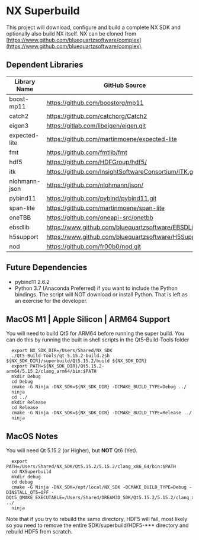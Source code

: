 # NX Superbuild #

This project will download, configure and build a complete NX SDK and optionally also build NX itself. NX can be cloned from [https://www.github.com/bluequartzsoftware/complex](https://www.github.com/bluequartzsoftware/complex). 

## Dependent Libraries ##

| Library Name | GitHub Source | Version |
|--------------|---------------|---------|
| boost-mp11  | https://github.com/boostorg/mp11  | 1.77.0 |
| catch2  | https://github.com/catchorg/Catch2  | 2.13.6 |
| eigen3  |  https://gitlab.com/libeigen/eigen.git | 3.3.9 |
| expected-lite  | https://github.com/martinmoene/expected-lite  | 0.5.0 |
| fmt  | https://github.com/fmtlib/fmt  | 7.1.3 |
| hdf5  | https://github.com/HDFGroup/hdf5/  | 1.12.1 |
| itk  | https://github.com/InsightSoftwareConsortium/ITK.git  | 5.2.1 |
| nlohmann-json  | https://github.com/nlohmann/json/  | 3.9.1 |
| pybind11  | https://github.com/pybind/pybind11.git  | 2.6.2 |
| span-lite  | https://github.com/martinmoene/span-lite  | 0.10.3 |
| oneTBB  | https://github.com/oneapi-src/onetbb  | 2021.5.0 |
| ebsdlib  | https://www.github.com/bluequartzsoftware/EBSDLib   | 1.0.16 |
| h5support  | https://www.github.com/bluequartzsoftware/H5Support  | 1.0.8 |
| nod  |https://github.com/fr00b0/nod.git  | 0.5.2 |

## Future Dependencies ##

+ pybind11 2.6.2
+ Python 3.7 (Anaconda Preferred) if you want to include the Python bindings. The script will NOT download or install Python. That is left as an exercise for the developer.

## MacOS M1 | Apple Silicon | ARM64 Support ##

You will need to build Qt5 for ARM64 before running the super build. You can do this by running the built in shell scripts in the Qt5-Build-Tools folder

```(lang-console)
  export NX_SDK_DIR=/Users/Shared/NX_SDK
  ./Qt5-Build-Tools/qt-5.15.2-build.zsh ${NX_SDK_DIR}/superbuild/Qt5.15.2/build ${NX_SDK_DIR}
  export PATH=${NX_SDK_DIR}/Qt5.15.2-arm64/5.15.2/clang_arm64/bin:$PATH
  mkdir Debug
  cd Debug
  cmake -G Ninja -DNX_SDK=${NX_SDK_DIR} -DCMAKE_BUILD_TYPE=Debug ../
  ninja
  cd ../
  mkdir Release
  cd Release
  cmake -G Ninja -DNX_SDK=${NX_SDK_DIR} -DCMAKE_BUILD_TYPE=Release ../
  ninja 
```


## MacOS Notes ##

You will need Qt 5.15.2 (or Higher), but **NOT** Qt6 (Yet).

```(lang-console)
  export PATH=/Users/Shared/NX_SDK/Qt5.15.2/5.15.2/clang_x86_64/bin:$PATH
  cd NXSuperbuild
  mkdir debug
  cd debug
  cmake -G Ninja -DNX_SDK=/opt/local/NX_SDK -DCMAKE_BUILD_TYPE=Debug -DINSTALL_QT5=OFF -DQt5_QMAKE_EXECUTABLE=/Users/Shared/DREAM3D_SDK/Qt5.15.2/5.15.2/clang_x86_64/bin/qmake  ../
  ninja
```

Note that if you try to rebuild the same directory, HDF5 will fail, most likely so you need to remove the entire SDK/superbuild/HDF5-*** directory and rebuild HDF5 from scratch.

